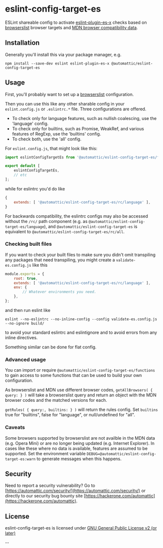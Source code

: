 # eslint-config-target-es

ESLint shareable config to activate [eslint-plugin-es-x] checks based on [browserslist] browser targets and [MDN browser compatibility data].

## Installation

Generally you'll install this via your package manager, e.g.

```
npm install --save-dev eslint eslint-plugin-es-x @automattic/eslint-config-target-es
```

## Usage

First, you'll probably want to set up a [browserslist] configuration.

Then you can use this like any other sharable config in your `eslint.config.js` or `.eslintrc.*` file. Three configurations are offered.

* To check only for language features, such as nullish coalescing, use the 'language' config.
* To check only for builtins, such as Promise, WeakRef, and various features of RegExp, use the 'builtins' config.
* To check both, use the 'all' config.

For `eslint.config.js`, that might look like this:
```js
import eslintConfigTargetEs from '@automattic/eslint-config-target-es/flat/language';

export default [
	eslintConfigTargetEs,
	// etc
];
```

while for eslintrc you'd do like
```js
{
	extends: [ '@automattic/eslint-config-target-es/rc/language' ],
}
```

For backwards compatibility, the eslintrc configs may also be accessed without the `/rc/` path component (e.g. as `@automattic/eslint-config-target-es/language`), and `@automattic/eslint-config-target-es` is equivalent to `@automattic/eslint-config-target-es/rc/all`.

### Checking built files

If you want to check your built files to make sure you didn't omit transpiling any packages that need transpiling, you might create a `validate-es.config.js` like this
```js
module.exports = {
	root: true,
	extends: [ '@automattic/eslint-config-target-es/rc/language' ],
	env: {
		// Whatever environments you need.
	},
};
```
and then run eslint like
```
eslint --no-eslintrc --no-inline-config --config validate-es.config.js --no-ignore build/
```
to avoid your standard eslintrc and eslintignore and to avoid errors from any inline directives.

Something similar can be done for flat config.

### Advanced usage

You can import or require `@automattic/eslint-config-target-es/functions` to gain access to some functions that can be used to build your own configuration.

As browserslist and MDN use different browser codes, `getAllBrowsers( { query: } )` will take a browserslist query and return an object with the MDN browser codes and the matched versions for each.

`getRules( { query:, builtins: } )` will return the rules config. Set `builtins` true for "builtins", false for "language", or null/undefined for "all".

### Caveats

Some browsers supported by browserslist are not availble in the MDN data (e.g. Opera Mini) or are no longer being updated (e.g. Internet Explorer). In cases like these where no data is available, features are assumed to be supported. Set the environment variable `DEBUG=@automattic/eslint-config-target-es:warn` to generate messages when this happens.

## Security

Need to report a security vulnerability? Go to [https://automattic.com/security/](https://automattic.com/security/) or directly to our security bug bounty site [https://hackerone.com/automattic](https://hackerone.com/automattic).

## License

eslint-config-target-es is licensed under [GNU General Public License v2 (or later)](./LICENSE.txt)

--

[eslint-plugin-es-x]: https://www.npmjs.com/package/eslint-plugin-es-x
[browserslist]: https://www.npmjs.com/package/browserslist
[MDN browser compatibility data]: https://www.npmjs.com/package/@mdn/browser-compat-data
